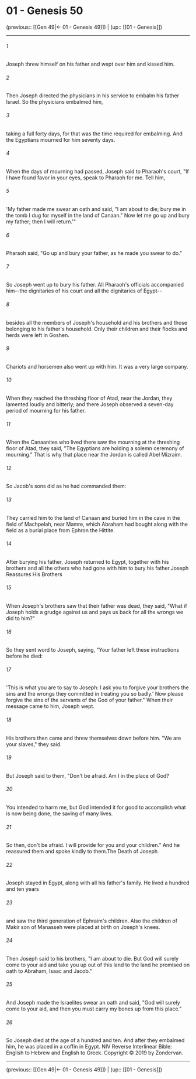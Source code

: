 # 01 - Genesis 50

(previous:: [[Gen 49|← 01 - Genesis 49]]) | (up:: [[01 - Genesis]])

***


###### 1 
Joseph threw himself on his father and wept over him and kissed him. 

###### 2 
Then Joseph directed the physicians in his service to embalm his father Israel. So the physicians embalmed him, 

###### 3 
taking a full forty days, for that was the time required for embalming. And the Egyptians mourned for him seventy days. 

###### 4 
When the days of mourning had passed, Joseph said to Pharaoh's court, "If I have found favor in your eyes, speak to Pharaoh for me. Tell him, 

###### 5 
'My father made me swear an oath and said, "I am about to die; bury me in the tomb I dug for myself in the land of Canaan." Now let me go up and bury my father; then I will return.'" 

###### 6 
Pharaoh said, "Go up and bury your father, as he made you swear to do." 

###### 7 
So Joseph went up to bury his father. All Pharaoh's officials accompanied him--the dignitaries of his court and all the dignitaries of Egypt-- 

###### 8 
besides all the members of Joseph's household and his brothers and those belonging to his father's household. Only their children and their flocks and herds were left in Goshen. 

###### 9 
Chariots and horsemen also went up with him. It was a very large company. 

###### 10 
When they reached the threshing floor of Atad, near the Jordan, they lamented loudly and bitterly; and there Joseph observed a seven-day period of mourning for his father. 

###### 11 
When the Canaanites who lived there saw the mourning at the threshing floor of Atad, they said, "The Egyptians are holding a solemn ceremony of mourning." That is why that place near the Jordan is called Abel Mizraim. 

###### 12 
So Jacob's sons did as he had commanded them: 

###### 13 
They carried him to the land of Canaan and buried him in the cave in the field of Machpelah, near Mamre, which Abraham had bought along with the field as a burial place from Ephron the Hittite. 

###### 14 
After burying his father, Joseph returned to Egypt, together with his brothers and all the others who had gone with him to bury his father.Joseph Reassures His Brothers 

###### 15 
When Joseph's brothers saw that their father was dead, they said, "What if Joseph holds a grudge against us and pays us back for all the wrongs we did to him?" 

###### 16 
So they sent word to Joseph, saying, "Your father left these instructions before he died: 

###### 17 
'This is what you are to say to Joseph: I ask you to forgive your brothers the sins and the wrongs they committed in treating you so badly.' Now please forgive the sins of the servants of the God of your father." When their message came to him, Joseph wept. 

###### 18 
His brothers then came and threw themselves down before him. "We are your slaves," they said. 

###### 19 
But Joseph said to them, "Don't be afraid. Am I in the place of God? 

###### 20 
You intended to harm me, but God intended it for good to accomplish what is now being done, the saving of many lives. 

###### 21 
So then, don't be afraid. I will provide for you and your children." And he reassured them and spoke kindly to them.The Death of Joseph 

###### 22 
Joseph stayed in Egypt, along with all his father's family. He lived a hundred and ten years 

###### 23 
and saw the third generation of Ephraim's children. Also the children of Makir son of Manasseh were placed at birth on Joseph's knees. 

###### 24 
Then Joseph said to his brothers, "I am about to die. But God will surely come to your aid and take you up out of this land to the land he promised on oath to Abraham, Isaac and Jacob." 

###### 25 
And Joseph made the Israelites swear an oath and said, "God will surely come to your aid, and then you must carry my bones up from this place." 

###### 26 
So Joseph died at the age of a hundred and ten. And after they embalmed him, he was placed in a coffin in Egypt. NIV Reverse Interlinear Bible: English to Hebrew and English to Greek. Copyright © 2019 by Zondervan.

***

(previous:: [[Gen 49|← 01 - Genesis 49]]) | (up:: [[01 - Genesis]])
